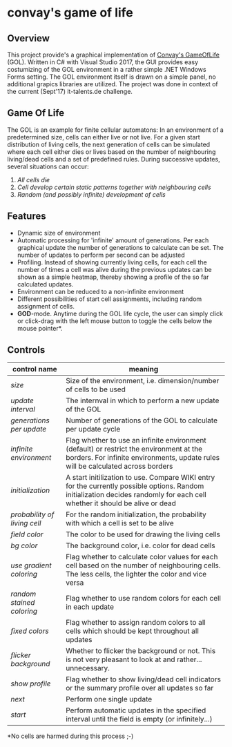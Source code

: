 # convay's game of life

## Overview
This project provide's a graphical implementation of [Convay's GameOfLife](https://en.wikipedia.org/wiki/Conway%27s_Game_of_Life) (GOL). Written in C# with Visual Studio 2017, the GUI provides
easy costumizing of the GOL environment in a rather simple .NET Windows Forms setting. The GOL environment itself is drawn on a simple panel, 
no additional grapics libraries are utilized. The project was done in context of the current (Sept'17) it-talents.de challenge.

## Game Of Life
The GOL is an example for finite cellular automatons: In an environment of a predetermined size, cells can either live or not live. 
For a given start distribution of living cells, the next generation of cells can be simulated where each cell either dies or lives 
based on the number of neighbouring living/dead cells and a set of predefined rules. During successive updates, several situations can occur:

1. *All cells die*
2. *Cell develop certain static patterns together with neighbouring cells*
3. *Random (and possibly infinite) development of cells*

## Features
* Dynamic size of environment
* Automatic processing for 'infinite' amount of generations. Per each graphical update the number of generations to calculate can be set. The number of
updates to perform per second can be adjusted
* Profiling. Instead of showing currently living cells, for each cell the number of times a cell was alive during the previous updates can be shown as a simple
heatmap, thereby showing a profile of the so far calculated updates.
* Environment can be reduced to a non-infinite environment
* Different possibilities of start cell assignments, including random assignment of cells.
* **GOD**-mode. Anytime during the GOL life cycle, the user can simply click or click-drag with the left mouse button to toggle the cells below the mouse pointer*.

## Controls

|control name|meaning|
|------|----|
|*size*|Size of the environment, i.e. dimension/number of cells to be used|
|*update interval*|The internval in which to perform a new update of the GOL|
|*generations per update*|Number of generations of the GOL to calculate per update cycle|
|*infinite environment*|Flag whether to use an infinite environment (default) or restrict the environment at the borders. For infinite environments, update rules will be calculated across borders|
|*initialization*|A start initilization to use. Compare WIKI entry for the currently possible options. Random initialization decides randomly for each cell whether it should be alive or dead|
|*probability of living cell*|For the random initialization, the probability with which a cell is set to be alive|
|*field color*|The color to be used for drawing the living cells|
|*bg color*|The background color, i.e. color for dead cells|
|*use gradient coloring*|Flag whether to calculate color values for each cell based on the number of neighbouring cells. The less cells, the lighter the color and vice versa|
|*random stained coloring*|Flag whether to use random colors for each cell in each update|
|*fixed colors*|Flag whether to assign random colors to all cells which should be kept throughout all updates|
|*flicker background*|Whether to flicker the background or not. This is not very pleasant to look at and rather... unnecessary.|
|*show profile*|Flag whether to show living/dead cell indicators or the summary profile over all updates so far|
|*next*|Perform one single update|
|*start*|Perform automatic updates in the specified interval until the field is empty (or infinitely...)|


*No cells are harmed during this process ;-)
